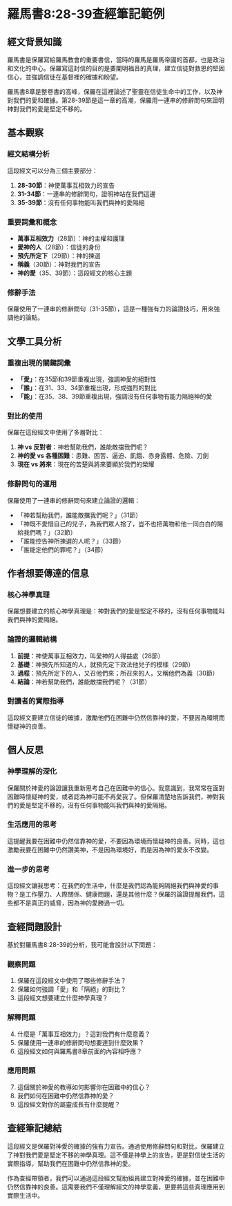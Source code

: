 # 羅馬書8:28-39查經筆記範例

## 經文背景知識

羅馬書是保羅寫給羅馬教會的重要書信，當時的羅馬是羅馬帝國的首都，也是政治和文化的中心。保羅寫這封信的目的是要闡明福音的真理，建立信徒對救恩的堅固信心，並強調信徒在基督裡的確據和盼望。

羅馬書8章是整卷書的高峰，保羅在這裡論述了聖靈在信徒生命中的工作，以及神對我們的愛和確據。第28-39節是這一章的高潮，保羅用一連串的修辭問句來證明神對我們的愛是堅定不移的。

## 基本觀察

### 經文結構分析

這段經文可以分為三個主要部分：

1. **28-30節**：神使萬事互相效力的宣告
2. **31-34節**：一連串的修辭問句，證明神站在我們這邊
3. **35-39節**：沒有任何事物能叫我們與神的愛隔絕

### 重要詞彙和概念

- **萬事互相效力**（28節）：神的主權和護理
- **愛神的人**（28節）：信徒的身份
- **預先所定下**（29節）：神的揀選
- **稱義**（30節）：神對我們的宣告
- **神的愛**（35、39節）：這段經文的核心主題

### 修辭手法

保羅使用了一連串的修辭問句（31-35節），這是一種強有力的論證技巧，用來強調他的論點。

## 文學工具分析

### 重複出現的關鍵詞彙

- **「愛」**：在35節和39節重複出現，強調神愛的絕對性
- **「誰」**：在31、33、34節重複出現，形成強烈的對比
- **「能」**：在35、38、39節重複出現，強調沒有任何事物有能力隔絕神的愛

### 對比的使用

保羅在這段經文中使用了多層對比：

1. **神 vs 反對者**：神若幫助我們，誰能敵擋我們呢？
2. **神的愛 vs 各種困難**：患難、困苦、逼迫、飢餓、赤身露體、危險、刀劍
3. **現在 vs 將來**：現在的苦楚與將來要顯於我們的榮耀

### 修辭問句的運用

保羅使用了一連串的修辭問句來建立論證的邏輯：

- 「神若幫助我們，誰能敵擋我們呢？」（31節）
- 「神既不愛惜自己的兒子，為我們眾人捨了，豈不也把萬物和他一同白白的賜給我們嗎？」（32節）
- 「誰能控告神所揀選的人呢？」（33節）
- 「誰能定他們的罪呢？」（34節）

## 作者想要傳達的信息

### 核心神學真理

保羅想要建立的核心神學真理是：神對我們的愛是堅定不移的，沒有任何事物能叫我們與神的愛隔絕。

### 論證的邏輯結構

1. **前提**：神使萬事互相效力，叫愛神的人得益處（28節）
2. **基礎**：神預先所知道的人，就預先定下效法他兒子的模樣（29節）
3. **過程**：預先所定下的人，又召他們來；所召來的人，又稱他們為義（30節）
4. **結論**：神若幫助我們，誰能敵擋我們呢？（31節）

### 對讀者的實際指導

這段經文要建立信徒的確據，激勵他們在困難中仍然信靠神的愛，不要因為環境而懷疑神的良善。

## 個人反思

### 神學理解的深化

保羅關於神愛的論證讓我重新思考自己在困難中的信心。我意識到，我常常在面對困難時懷疑神的愛，或者認為神可能不再愛我了。但保羅清楚地告訴我們，神對我們的愛是堅定不移的，沒有任何事物能叫我們與神的愛隔絕。

### 生活應用的思考

這提醒我要在困難中仍然信靠神的愛，不要因為環境而懷疑神的良善。同時，這也激勵我要在困難中仍然讚美神，不是因為環境好，而是因為神的愛永不改變。

### 進一步的思考

這段經文讓我思考：在我們的生活中，什麼是我們認為能夠隔絕我們與神愛的事物？是工作壓力、人際關係、健康問題，還是其他什麼？保羅的論證提醒我們，這些都不是真正的威脅，因為神的愛勝過一切。

## 查經問題設計

基於對羅馬書8:28-39的分析，我可能會設計以下問題：

### 觀察問題

1. 保羅在這段經文中使用了哪些修辭手法？
2. 保羅如何強調「愛」和「隔絕」的對比？
3. 這段經文想要建立什麼神學真理？

### 解釋問題

4. 什麼是「萬事互相效力」？這對我們有什麼意義？
5. 保羅使用一連串的修辭問句想要達到什麼效果？
6. 這段經文如何與羅馬書8章前面的內容相呼應？

### 應用問題

7. 這個關於神愛的教導如何影響你在困難中的信心？
8. 我們如何在困難中仍然信靠神的愛？
9. 這段經文對你的屬靈成長有什麼提醒？

## 查經筆記總結

這段經文是保羅對神愛的確據的強有力宣告。通過使用修辭問句和對比，保羅建立了神對我們愛是堅定不移的神學真理。這不僅是神學上的宣告，更是對信徒生活的實際指導，幫助我們在困難中仍然信靠神的愛。

作為查經帶領者，我們可以通過這段經文幫助組員建立對神愛的確據，並在困難中仍然信靠神的良善。這需要我們不僅理解經文的神學意義，更要將這些真理應用到實際生活中。
